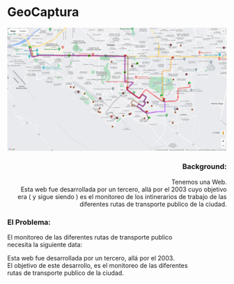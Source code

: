 # GeoCaptura

<img src="https://github.com/FranciscoNunezH/GeoCaptura/blob/main/scr/Geoconnect%20%20Image.jpg" width="1200">

<h3 align="right"> Background: </h3>
<p align="right"> Tenemos una Web. <br>
Esta web fue desarrollada por un tercero, allá por el 2003 cuyo objetivo <br>
era ( y sigue siendo ) es el monitoreo de los intinerarios de trabajo de las <br>
diferentes rutas de transporte publico de la ciudad. </p>

<h3 align="left"> El Problema: </h3>
<p align="left"> El monitoreo de las diferentes rutas de transporte publico <br>
necesita la siguiente data:

Esta web fue desarrollada por un tercero, allá por el 2003. <br>
El objetivo de este desarrollo, es el monitoreo de las diferentes <br>
rutas de transporte publico de la ciudad. </p>


